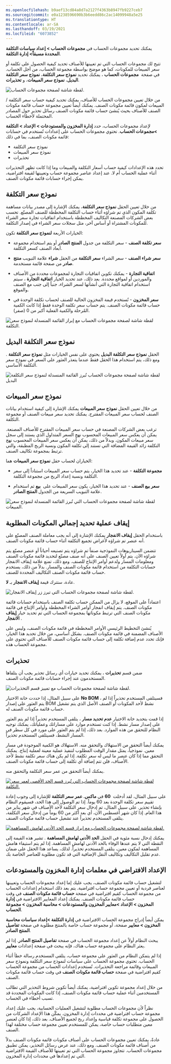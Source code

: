 ```yaml
---
ms.openlocfilehash: b9aef13cd84a8d7a2127f4363b8947fb9227ceb7
ms.sourcegitcommit: e0a1238596690b3b6eedd86c2ac14099948a5e25
ms.translationtype: HT
ms.contentlocale: ar-SA
ms.lasthandoff: 03/19/2021
ms.locfileid: "6073852"
---
```

يمكنك تحديد مجموعات الحساب في **مجموعات الحساب > إعداد سياسات التكلفة المحددة مسبقاً> إدارة التكلفة**.

تتيح لك مجموعات الحساب التي تم تعيينها للأصناف تحديد كيفية الحصول على تكلفة أو سعر المبيعات للمكونات، كما هو موضح بواسطة مجموعة الحساب، من أجل الحساب. في صفحة  **مجموعات الحساب** ، يمكنك تحديد **نموذج سعر التكلفة**، **نموذج سعر التكلفة البديل**، **نموذج سعر المبيعات**، و **تحذيرات**.

![لقطة شاشة لصفحة مجموعات الحساب.](../media/calculation-group.png)

من خلال تعيين مجموعات الحساب للأصناف، يمكنك تحديد كيفية حساب سعر التكلفة / المبيعات لمكون قائمة مكونات الصنف. يمكنك أيضاً تعيين مجموعة حساب قائمة مكونات الصنف للأصناف بحيث يُنشئ حساب قائمة مكونات الصنف رسائل تحذير حول المصادر المحتملة لأخطاء الحساب.

لإعداد مجموعات الحساب، حدد **إدارة المخزون والمستودعات > الإعداد > التكلفة >مجموعات الحساب**. تحتوي مجموعات الحساب على إعدادات تُستخدم في حسابات قائمة مكونات الصنف، بما في ذلك:

-   نموذج سعر التكلفة
-   نموذج سعر المبيعات
-   تحذيرات

تحدد هذه الإعدادات كيفية حساب أسعار التكلفة والمبيعات وما إذا كانت تظهر التحذيرات أثناء عملية الحساب أم لا. عند إعداد عناصر مجموعة حساب وتعيينها لقيمة افتراضية، يمكن إجراء حسابات قائمة مكونات الصنف.

## <a name="cost-price-model"></a>نموذج سعر التكلفة

من خلال تعيين الحقل **نموذج سعر التكلفة**، يمكنك الإشارة إلى مصدر بيانات مساهمة تكلفة المكون الذي تم شراؤه أثناء حساب التكلفة المخططة للصنف المصنّع. تحسب بعض الشركات المصنعة التكاليف المخططة باستخدام اتفاقيات تجارة سعر الشراء للمكونات المشتراة أو أساس آخر، مثل سجلات سعر الشراء في إصدار التكلفة.

الخيارات الأربعة **لنموذج سعر التكلفة** تكون:

-   **سعر تكلفة الصنف** - سعر التكلفة من جدول **المنتج الصادر** أو يتم استخدام مجموعة أبعاد الصنف كسعر التكلفة.

-   **سعر شراء الصنف** - سعر الشراء **سعر التكلفة** من الحقل **شراء** علامة التبويب **منتج صادر** من صفحة قائمة مستخدمة.

-   **اتفاقية التجارة** - يمكنك تكوين اتفاقيات التجارة لمجموعات محددة من الأصناف والموردين أو لمواقع محددة. بعد ذلك، عند تحديد الخيار **اتفاقية التجارة** ، سيتم استخدام اتفاقية التجارة التي أنشأتها لسعر الشراء، جنباً إلى جنب مع الصنف والموقع.

-   **سعر المخزون** - تُستخدم قيمة المخزون الحالية للصنف لحساب تكلفة الوحدة في حساب قائمة مكونات الصنف. يتم حساب سعر تكلفة الوحدة فقط إذا كانت الكمية المُرحلة والكمية الفعلية أكبر من 0 (صفر).

![لقطة شاشة لصفحة مجموعات الحساب مع إبراز القائمة المنسدلة لنموذج سعر التكلفة.](../media/cost-price-model.png) 

## <a name="alternate-cost-price-model"></a>نموذج سعر التكلفة البديل

الحقل **نموذج سعر التكلفة البديل** يحتوي على نفس الخيارات مثل **نموذج سعر التكلفة** . ومع ذلك، يتم استخدام هذا الحقل فقط عندما يتعذر العثور على السعر في نموذج سعر التكلفة الأساسي.

![لقطة شاشة لصفحة مجموعات الحساب تُبرز القائمة المنسدلة لنموذج سعر التكلفة البديل](../media/alt-cost-price-model.png)

## <a name="sales-price-model"></a>نموذج سعر المبيعات

من خلال تعيين الحقل **نموذج سعر المبيعات** يمكنك الإشارة إلى كيفية استخدام بيانات الصنف لحساب سعر المبيعات المقترح. يمكنك تحديد سعر مبيعات الصنف أو مجموعة التكلفة.

ترغب بعض الشركات المصنعة في حساب سعر المبيعات المقترح للأصناف المصنعة. يمكن أن يعكس سعر المبيعات المحسوب نهج السعر المتداول الذي يستند إلى سجل سعر مبيعات المكون. وبدلاً من ذلك، يمكن أن يعكس سعر المبيعات المحسوب نهج التكلفة زائد القيمة المضافة التي تستند إلى تكلفة المكون ونسبة الربح المطبقة، والتي ترتبط بمجموعة تكاليف الصنف.

الخياران لحساب حقل **نموذج سعر المبيعات** هما:

-   **مجموعة التكلفة** - عند تحديد هذا الخيار، يتم حساب سعر المبيعات استناداً إلى سعر التكلفة ونسبة إعداد الربح من مجموعة التكلفة.

-   **سعر بيع الصنف** - عند تحديد هذا الخيار، يكون سعر المبيعات على  **بيع** ثم استخدام علامة التبويب السريعة من الجدول **المنتج الصادر**.

![لقطة شاشة لصفحة مجموعات الحساب التي تُبرز القائمة المنسدلة لنموذج سعر المبيعات.](../media/sales-price-model.png) 

## <a name="stop-explosion"></a>إيقاف عملية تحديد إجمالي المكونات المطلوبة

باستخدام الحقل **إيقاف الانفجار** يمكنك الإشارة إلى أنه يجب معاملة الصنف المصنّع على أنه عنصر تم شراؤه لأغراض تجميع التكلفة أثناء حساب قائمة مكونات الصنف.

تتضمن السيناريوهات النموذجية صنفاً تم شراؤه يتم تصنيعه أحياناً أو عنصر مصنّع يتم شراؤه الآن. يتم أولاً تعيين الصنف على أنه صنف مصنّع لتحديد قائمة مكونات الصنف ومعلومات المسار ولدعم أوامر الإنتاج للصنف. ومع ذلك، تمنع علامة إيقاف الانفجار حسابات التكلفة من استخدام قائمة مكونات الصنف والمسار. بدلاً من ذلك، يستخدم حساب قائمة مكونات الصنف التكاليف المحددة للصنف.

عادة، ستترك قيمة **إيقاف الانفجار** بـ **لا**.

![لقطة شاشة لصفحة مجموعات الحساب التي تبرز زر إيقاف الانفجار.](../media/stop-explosion.png) 

اعتماداً على الموقع، لا يزال من الممكن حساب تكلفة الصنف باستخدام حسابات قائمة مكونات الصنف. يتم إيقاف انفجار أوامر الشراء المخططة وأوامر الإنتاج في قائمة مكونات الصنف التي ترتبط مكوناتها بمجموعة الحساب التي تم تحديد خيار **إيقاف الانفجار** .

يُنشئ التخطيط الرئيسي الأوامر المخططة في قائمة مكونات الصنف، وليس على الأصناف المضمنة في قائمة مكونات الصنف. بشكل أساسي، من خلال تحديد هذا الخيار، فإنك تحدد عدم إضافة تكلفة إلى حساب قائمة مكونات الصنف للأصناف التي تحتوي على مجموعة الحساب هذه.

## <a name="warnings"></a>تحذيرات

ضمن قسم **تحذيرات** ، يمكنك تحديد خيارات أي رسائل تحذير يجب أن يتلقاها المستخدمون عند إجراء حسابات قائمة مكونات الصنف.

![لقطة شاشة لصفحة مجموعات الحساب مع تمييز قسم التحذيرات.](../media/warning-1.png) 

على سبيل المثال، إذا حددت خانة الاختيار **No BOM** ، فسيتلقى المستخدم تحذيراً إذا لم يتم العثور على إصدار BOM نشط لأحد المكونات أو الصنف الأصل الذي يتم تشغيل حساب قائمة مكونات الصنف له.

إذا قمت بتحديد خانة الاختيار **عدم تحديد مسار** ، يتلقى المستخدم تحذيراً إذا لم يتم العثور على إصدار مسار نشط. إذا كنت تستخدم موارد على مساراتك وعملياتك، يمكنك توجيه النظام للتحقق من هذه الموارد. بعد ذلك، إذا لم يتم العثور على مورد في كل سطر في المسار النشط، فسيتلقى المستخدم تحذيراً.

يمكنك أيضاً التحقق من الاستهلاك والتحقق منه. الاستهلاك هو الكمية الموجودة في مسار معين. نموذجياً، يمثل مقدار الوقت المطلوب لتنفيذ عملية معينة لعملية إنتاج. يمكنك التحقق مما إذا كان عنصر ما ليس له سعر تكلفة. إذا لم يكن هناك سعر تكلفة نشط لأحد الأصناف، فلن تتم إضافة أي تكلفة إلى حساب قائمة مكونات الصنف.

يمكنك أيضاً التحقق من عمر سعر التكلفة والتحقق منه.

[![لقطة شاشة لصفحة مجموعات الحساب التي تُبرز قسم الحد الأقصى لعمر سعر التكلفة.](../media/age-cost-price.png)](../media/age-cost-price.png#lightbox) 

على سبيل المثال، لقد أدخلت  **60** في **ماكس. عمر سعر التكلفة** للإشارة إلى وجوب إعادة تقييم سعر تكلفة الوحدة بعد 60 يوماً. إذا تم الوصول إلى هذا الحد، فسيقوم النظام بإنشاء تحذير. على سبيل المثال، تم إدخال سعر التكلفة لأحد الأصناف في شهر يناير من هذا العام. إذا كان شهر أغسطس الآن، أي بعد أكثر من 60 يوماً من إدخال سعر التكلفة، يتلقى المستخدم تحذيراً عند تشغيل حساب قائمة مكونات الصنف.

[![لقطة شاشة لصفحة مجموعات الحساب مع إبراز قسم الحد الأدنى لهامش المساهمة.](../media/contr-margin.png)](../media/contr-margin.png#lightbox) 

يمكنك إدخال نسبة مئوية في الحقل **الحد الأدنى لهامش المساهمة** . تشير هذه القيمة إلى النقطة التي لا يتم عندها الوفاء بالحد الأدنى لهامش المساهمة. إذا لم يتم استيفاء هامش المساهمة لمكون معين، يتلقى المستخدم تحذيراً. لذلك، يساعد هذا الحقل على ضمان عدم تقليل التكاليف وتكاليف النقل الإضافية التي قد تكون مطلوبة للعناصر الخاصة بك.

## <a name="default-setup-in-inventory-and-warehouse-management-parameters"></a>الإعداد الافتراضي في معلمات إدارة المخزون والمستودعات

لتشغيل حساب قائمة مكونات الصنف، يجب عليك إما إعداد مجموعات الحساب وتعيينها لعناصر فردية أو تعيين مجموعة حساب افتراضية. يتم بعد ذلك استخدام إعدادات الحساب من مجموعة الحساب كقيم افتراضية في صفحة **حساب قائمة مكونات الصنف** في وقت حساب قائمة مكونات الصنف. يمكنك إعداد المعايير الافتراضية في **إدارة المخزون > الإعداد >معايير المخزون والمستودعات > محاسبة المخزون > مجموعة الحساب**.

يمكن أيضاً إدراج مجموعة الحساب الافتراضية في **إدارة التكلفة >إعداد سياسات محاسبة المخزون > معايير** صفحة، أو مجموعة حساب خاصة بالمنتج مطلوبة في صفحة **تفاصيل المنتج الصادر**.


يبحث النظام أولاً عن إعداد مجموعة الحساب في صفحة **تفاصيل المنتج الصادر**. إذا لم يعثر النظام على مجموعة حساب هناك، فإنه يبحث في صفحة إعدادات **معايير**.

إذا لم يتمكن النظام من العثور على مجموعة حساب، يتلقى المستخدم رسالة خطأ أثناء الحساب. تحتوي مجموعة الحساب على سياسات لنموذج سعر التكلفة ونموذج سعر المبيعات وقائمة مراجعة التحذيرات. تُستخدم إعدادات الحساب من مجموعة الحساب كقيم افتراضية في صفحة **حساب قائمة مكونات الصنف** في وقت حساب قائمة مكونات الصنف.

من خلال إعداد مجموعة تكوين افتراضية، يمكنك أيضاً تكوين شروط التحذير التي تطالب المستخدمين أثناء عملية حساب قائمة مكونات الصنف، إذا كانت المكونات المحددة قد تسبب أخطاء في الحساب.

نظراً لأن مجموعات الحساب مطلوبة لتشغيل العمليات الحسابية، يجب عليك إعداد مجموعة حساب افتراضية في محددات إدارة المخزون. يمكّن هذا الإعداد الشركات من الحصول على مجموعة تكلفة قياسية وإعداد ربح لجميع الأصناف. بعد ذلك، إذا كان لعنصر معين متطلبات حساب خاصة، يمكن للمستخدم تعيين مجموعة حساب مختلفة لهذا الصنف.

عادةً، يمكنك تعيين مجموعات الحساب على أصناف مكونات قائمة مكونات الصنف بدلاً من أصناف قائمة مكونات الصنف. ومع ذلك، عند عرض رسائل التحذير، يمكن تطبيق مجموعات الحساب. تتجاوز مجموعة الحساب التي تم تعيينها للأصناف القيمة الافتراضية التي تم إعدادها في محددات إدارة المخزون.
